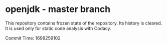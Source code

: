 # openjdk - master branch

This repository contains frozen state of the repository.
Its history is cleared. It is used only for static code
analysis with Codacy.

Commit Time: 1699259102